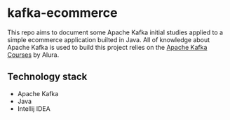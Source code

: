 # kafka-ecommerce

This repo aims to document some Apache Kafka initial studies applied to a simple ecommerce application builted in Java. All of knowledge about Apache Kafka is used to build this project relies on the [Apache Kafka Courses](https://cursos.alura.com.br/formacao-kafka) by Alura.

## Technology stack

- Apache Kafka
- Java
- Intellij IDEA
